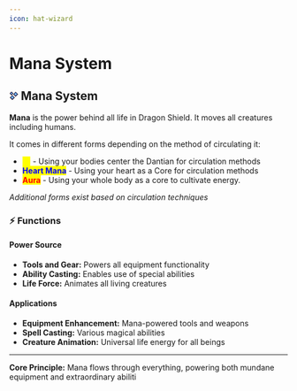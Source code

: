 ```yaml
---
icon: hat-wizard
---
```


# Mana System

## ![](<../../.gitbook/assets/image (34).png>) Mana System

**Mana** is the power behind all life in Dragon Shield. It moves all creatures including humans.

It comes in different forms depending on the method of circulating it:

* <mark style="color:yellow;">**Qi**</mark> - Using your bodies center the Dantian for circulation methods
* <mark style="color:blue;">**Heart Mana**</mark> - Using your heart as a Core for circulation methods
* <mark style="color:red;">**Aura**</mark> - Using your whole body as a core to cultivate energy.

_Additional forms exist based on circulation techniques_

### ⚡ Functions

#### Power Source

* **Tools and Gear:** Powers all equipment functionality
* **Ability Casting:** Enables use of special abilities
* **Life Force:** Animates all living creatures

#### Applications

* **Equipment Enhancement:** Mana-powered tools and weapons
* **Spell Casting:** Various magical abilities
* **Creature Animation:** Universal life energy for all beings

***

**Core Principle:** Mana flows through everything, powering both mundane equipment and extraordinary abiliti
